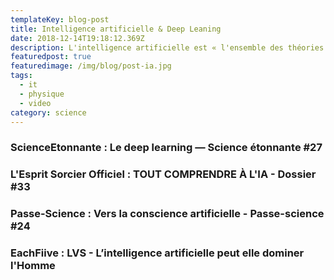 ```yaml
---
templateKey: blog-post
title: Intelligence artificielle & Deep Leaning
date: 2018-12-14T19:18:12.369Z
description: L'intelligence artificielle est « l'ensemble des théories et des techniques mises en œuvre en vue de réaliser des machines capables de simuler l'intelligence »
featuredpost: true
featuredimage: /img/blog/post-ia.jpg
tags:
  - it
  - physique
  - video
category: science
---
```


### ScienceEtonnante : Le deep learning — Science étonnante #27
<div>
    <youtube-grid ids="trWrEWfhTVg"></youtube-grid>
</div>

### L'Esprit Sorcier Officiel : TOUT COMPRENDRE À L'IA - Dossier #33
<div>
    <youtube-grid ids="P-z3eAuV1kc"></youtube-grid>
</div>

### Passe-Science : Vers la conscience artificielle - Passe-science #24
<div>
    <youtube-grid ids="ChcYySk_jro"></youtube-grid>
</div>

### EachFiive : LVS - L’intelligence artificielle peut elle dominer l'Homme
<div>
    <youtube-grid ids="12TySFLqHJo"></youtube-grid>
</div>

